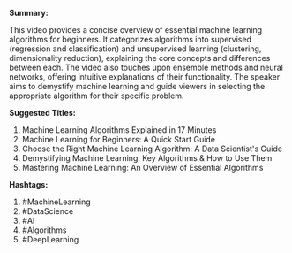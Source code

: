 **Summary:**

This video provides a concise overview of essential machine learning algorithms for beginners. It categorizes algorithms into supervised (regression and classification) and unsupervised learning (clustering, dimensionality reduction), explaining the core concepts and differences between each. The video also touches upon ensemble methods and neural networks, offering intuitive explanations of their functionality. The speaker aims to demystify machine learning and guide viewers in selecting the appropriate algorithm for their specific problem.

**Suggested Titles:**

1.  Machine Learning Algorithms Explained in 17 Minutes
2.  Machine Learning for Beginners: A Quick Start Guide
3.  Choose the Right Machine Learning Algorithm: A Data Scientist's Guide
4.  Demystifying Machine Learning: Key Algorithms & How to Use Them
5.  Mastering Machine Learning: An Overview of Essential Algorithms

**Hashtags:**

1.  #MachineLearning
2.  #DataScience
3.  #AI
4.  #Algorithms
5.  #DeepLearning